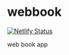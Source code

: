 # webbook

[![Netlify Status](https://api.netlify.com/api/v1/badges/279a1823-6306-4f82-806e-e6f7d248976c/deploy-status)](https://app.netlify.com/sites/luminous-bombolone-bf240a/deploys)

web book app
